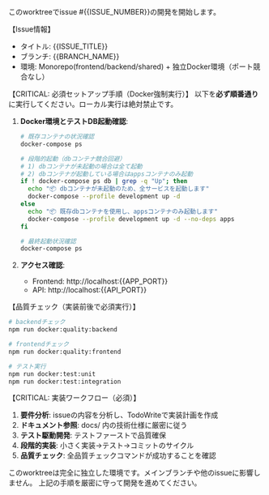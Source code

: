 このworktreeでissue #{{ISSUE_NUMBER}}の開発を開始します。

【Issue情報】

- タイトル: {{ISSUE_TITLE}}
- ブランチ: {{BRANCH_NAME}}
- 環境: Monorepo(frontend/backend/shared) + 独立Docker環境（ポート競合なし）

【CRITICAL: 必須セットアップ手順（Docker強制実行）】
以下を**必ず順番通り**に実行してください。ローカル実行は絶対禁止です。

1. **Docker環境とテストDB起動確認**:

   ```bash
   # 既存コンテナの状況確認
   docker-compose ps

   # 段階的起動（dbコンテナ競合回避）
   # 1) dbコンテナが未起動の場合は全て起動
   # 2) dbコンテナが起動している場合はappsコンテナのみ起動
   if ! docker-compose ps db | grep -q "Up"; then
     echo "📦 dbコンテナが未起動のため、全サービスを起動します"
     docker-compose --profile development up -d
   else
     echo "📦 既存dbコンテナを使用し、appsコンテナのみ起動します"
     docker-compose --profile development up -d --no-deps apps
   fi

   # 最終起動状況確認
   docker-compose ps
   ```

2. **アクセス確認**:
   - Frontend: http://localhost:{{APP_PORT}}
   - API: http://localhost:{{API_PORT}}

【品質チェック（実装前後で必須実行）】

```bash
# backendチェック
npm run docker:quality:backend

# frontendチェック
npm run docker:quality:frontend

# テスト実行
npm run docker:test:unit
npm run docker:test:integration
```

【CRITICAL: 実装ワークフロー（必須）】

1. **要件分析**: issueの内容を分析し、TodoWriteで実装計画を作成
2. **ドキュメント参照**: docs/ 内の技術仕様に厳密に従う
3. **テスト駆動開発**: テストファーストで品質確保
4. **段階的実装**: 小さく実装→テスト→コミットのサイクル
5. **品質チェック**: 全品質チェックコマンドが成功することを確認

このworktreeは完全に独立した環境です。メインブランチや他のissueに影響しません。
上記の手順を厳密に守って開発を進めてください。
